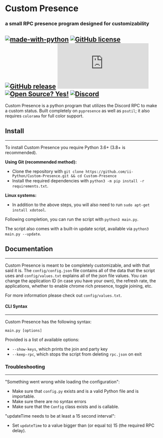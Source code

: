 # Custom Presence
### a small RPC presence program designed for customizability
[![made-with-python](https://img.shields.io/badge/Made%20with-Python-1f425f.svg)](https://www.python.org) [![GitHub license](https://img.shields.io/github/license/ii-Python/Custom-Presence.svg)](https://github.com/ii-Python/Custom-Presence/blob/master/LICENSE) [![GitHub release](https://img.shields.io/github/release/ii-Python/Custom-Presence.svg)](https://github.com/ii-Python/Custom-Presence/releases/) [![Only 9 Kb](https://badge-size.herokuapp.com/ii-Python/Custom-Presence/master/presence/core/rpc.py)](https://github.com/ii-Python/Custom-Presence/blob/master/presence/core/rpc.py) [![Open Source? Yes!](https://badgen.net/badge/Open%20Source%20%3F/Yes%21/blue?icon=github)](https://github.com/ii-Python/Custom-Presence) [![Discord](https://img.shields.io/discord/783364354040528916.svg?label=&logo=discord&logoColor=ffffff&color=7389D8&labelColor=6A7EC2)](https://discord.gg/dHMjBRbwhs)
---

Custom Presence is a python program that utilizes the Discord RPC to make a custom status.
Built completely on `pypresence` as well as `psutil`; it also requires `colorama` for full color support.

## Install
---
To install Custom Presence you require Python 3.6+ (3.8+ is recommended).

**Using Git (recommended method):**
  - Clone the repository with `git clone https://github.com/ii-Python/Custom-Presence.git && cd Custom-Presence`
  - Install the required dependencies with `python3 -m pip install -r requirements.txt`.

**Linux systems:**
  - In addition to the above steps, you will also need to run `sudo apt-get install xdotool`.

Following completion, you can run the script with `python3 main.py`.

The script also comes with a built-in update script, available via `python3 main.py --update`.

## Documentation
---

Custom Presence is meant to be completely customizable, and with that said it is.
The `config/config.json` file contains all of the data that the script uses and `config/values.txt` explains all of the json file values. You can change the application ID (in case you have your own), the refresh rate, the applications, whether to enable chrome rich presence, toggle joining, etc.

For more information please check out `config/values.txt`.

#### CLI Syntax
---
Custom Presence has the following syntax:
```
main.py [options]
```

Provided is a list of available options:
  - `--show-keys`, which prints the join and party key
  - `--keep-rpc`, which stops the script from deleting `rpc.json` on exit

### Troubleshooting
---

"Something went wrong while loading the configuration":
  - Make sure that `config.py` exists and is a valid Python file and is importable.
  - Make sure there are no syntax errors
  - Make sure that the `Config` class exists and is callable.

"updateTime needs to be at least a 15 second interval":
  - Set `updateTime` to a value bigger than (or equal to) 15 (the required RPC delay).
